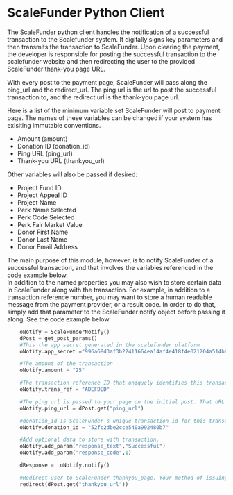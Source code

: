ScaleFunder Python Client
=========================

The ScaleFunder python client handles the notification of a successful transaction to the Scalefunder system. It digitally signs key parameters and then transmits the transaction to ScaleFunder. 
Upon clearing the payment, the developer is responsible for posting the successful transaction to the scalefunder website and then redirecting the user to the provided ScaleFunder thank-you page URL.  

With every post to the payment page, ScaleFunder will pass along the ping_url and the redirect_url. The ping url is the url to post the successful transaction to, and the redirect url is the thank-you page url.  

 Here is a list of the minimum variable set ScaleFunder  will post to payment page. The names of these variables can be changed if your system has exisiting immutable conventions.
 * Amount (amount) 
 * Donation ID (donation_id)
 * Ping URL (ping_url)
 * Thank-you URL (thankyou_url)

Other variables will also be passed if desired:
 * Project Fund ID
 * Project Appeal ID
 * Project Name 
 * Perk Name Selected 
 * Perk Code Selected
 * Perk Fair Market Value
 * Donor First Name
 * Donor Last Name
 * Donor Email Address


The main purpose of this module, however, is to notify ScaleFunder of a successful transaction, and that involves the variables referenced in the code example below.  
In addition to the named properties you may also wish to store certain data in ScaleFunder along with the transaction. For example, in addition to a transaction reference number,
you may want to store a human readable message from the payment provider, or a result code. In order to do that, simply add that parameter to the ScaleFunder notify object before passing it along.
See the code example below:


```python
    oNotify = ScaleFunderNotify()
    dPost = get_post_params()
    #This the app secret generated in the scalefunder platform
    oNotify.app_secret ="996a68d3af3b22411664ea14af4e418f4e021204a514b68242db5e902d94d4ff" 

    #The amount of the transaction 
    oNotify.amount = "25"

    #The transaction reference ID that uniquely identifies this transaction. 
    oNotify.trans_ref = "ADEFDED"

    #The ping url is passed to your page on the initial post. That URL should be used here.
    oNotify.ping_url = dPost.get("ping_url")

    #donation_id is ScaleFunder's unique transaction id for this transaction. It is passed in on the initial post.
    oNotify.donation_id = "52fc2dbe2cce540a992480b7"

    #Add optional data to store with transaction.
    oNotify.add_param("response_text","Successful")
    oNotify.add_param("response_code",1)

    dResponse =  oNotify.notify()

    #Redirect user to ScaleFunder thankyou_page. Your method of issuing an HTTP redirect will vary depending on your framework.
    redirect(dPost.get("thankyou_url"))

```
